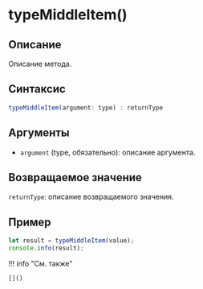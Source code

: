 # typeMiddleItem()

## Описание
Описание метода.

## Синтаксис
```javascript
typeMiddleItem(argument: type) : returnType
```

## Аргументы
- `argument` (type, обязательно): описание аргумента.

## Возвращаемое значение
`returnType`: описание возвращаемого значения.

## Пример
```javascript linenums="1"
let result = typeMiddleItem(value);
console.info(result);
```

!!! info "См. также"

    []()

